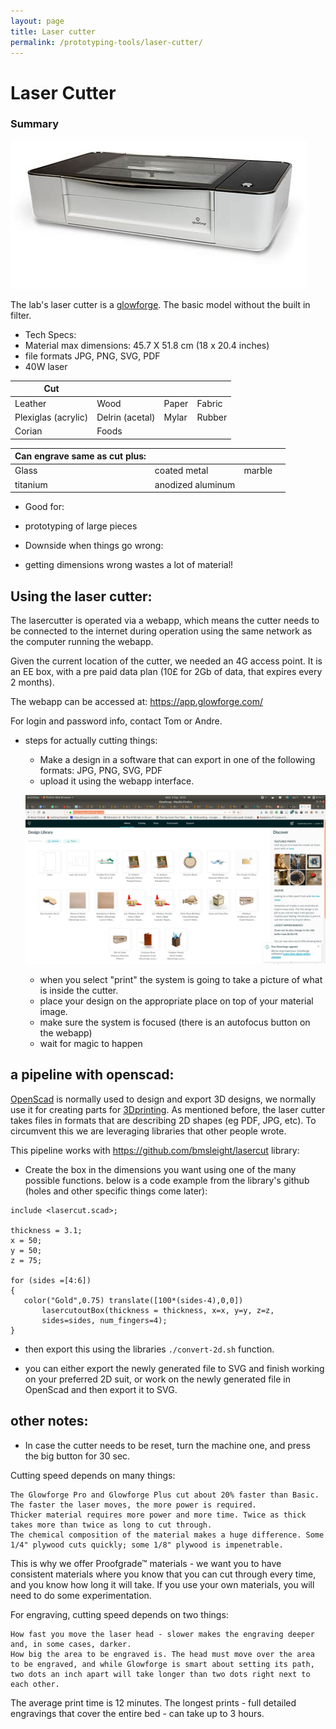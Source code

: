 ```yaml
---
layout: page
title: Laser cutter
permalink: /prototyping-tools/laser-cutter/
---
```


# Laser Cutter

### Summary


![glowforge](../../media/lasercutter/glowforge.jpeg)


The lab's laser cutter is a [glowforge](https://glowforge.com/). The basic model without the built in filter.

- Tech Specs:
 - Material max dimensions: 45.7 X 51.8 cm (18 x 20.4 inches)
 - file formats JPG, PNG, SVG, PDF
 - 40W laser



 |Cut||||
 |--|--|--|--|
 |Leather|Wood|Paper|Fabric|
 |Plexiglas (acrylic)|Delrin (acetal)|Mylar|Rubber|
 |Corian|Foods|||

 |Can engrave same as cut plus:||||
 |--|--|--|--|
 |Glass|coated metal|marble||
 |titanium|anodized aluminum|||



- Good for:
 - prototyping of large pieces


- Downside when things go wrong:
 - getting dimensions wrong wastes a lot of material!

## Using the laser cutter:

The lasercutter is operated via a webapp, which means the cutter needs to be connected to the internet during operation using the same network as the computer running the webapp.

Given the current location of the cutter, we needed an 4G access point. It is an EE box, with a pre paid data plan (10£ for 2Gb of data, that expires every 2 months).

The webapp can be accessed at: https://app.glowforge.com/

For login and password info, contact Tom or Andre.

- steps for actually cutting things:
  - Make a design in a software that can export in one of the following formats: JPG, PNG, SVG, PDF
  - upload it using the webapp interface.

   ![](../../media/lasercutter/initial_page_glowforge.png)


  - when you select "print" the system is going to take a picture of what is inside the cutter.
   - place your design on the appropriate place on top of your material image.
   - make sure the system is focused (there is an autofocus button on the webapp)
   - wait for magic to happen

## a pipeline with openscad:  


[OpenScad](openscad.org) is normally used to design and export 3D designs, we normally use it for creating parts for [3Dprinting](./laser-cutter.md). As mentioned before, the laser cutter takes files in formats that are describing 2D shapes (eg PDF, JPG, etc).
To circumvent this we are leveraging libraries that other people wrote.

This pipeline works with https://github.com/bmsleight/lasercut library:

 - Create the box in the dimensions you want using one of the many possible functions. below is a code example from the library's github (holes and other specific things come later):

 ```
 include <lasercut.scad>;

 thickness = 3.1;
 x = 50;
 y = 50;
 z = 75;

 for (sides =[4:6])
 {
    color("Gold",0.75) translate([100*(sides-4),0,0])
        lasercutoutBox(thickness = thickness, x=x, y=y, z=z,
        sides=sides, num_fingers=4);
}
```

 - then export this using the libraries ```./convert-2d.sh``` function.

 - you can either export the newly generated file to SVG and finish working on your preferred 2D suit, or work on the newly generated file in OpenScad and then export it to SVG.

## other notes:
- In case the cutter needs to be reset, turn the machine one, and press the big button for 30 sec.



Cutting speed depends on many things:

    The Glowforge Pro and Glowforge Plus cut about 20% faster than Basic.
    The faster the laser moves, the more power is required.
    Thicker material requires more power and more time. Twice as thick takes more than twice as long to cut through.
    The chemical composition of the material makes a huge difference. Some 1/4" plywood cuts quickly; some 1/8" plywood is impenetrable.

This is why we offer Proofgrade™ materials - we want you to have consistent materials where you know that you can cut through every time, and you know how long it will take. If you use your own materials, you will need to do some experimentation.

For engraving, cutting speed depends on two things:

    How fast you move the laser head - slower makes the engraving deeper and, in some cases, darker.
    How big the area to be engraved is. The head must move over the area to be engraved, and while Glowforge is smart about setting its path, two dots an inch apart will take longer than two dots right next to each other.

The average print time is 12 minutes. The longest prints - full detailed engravings that cover the entire bed - can take up to 3 hours.
